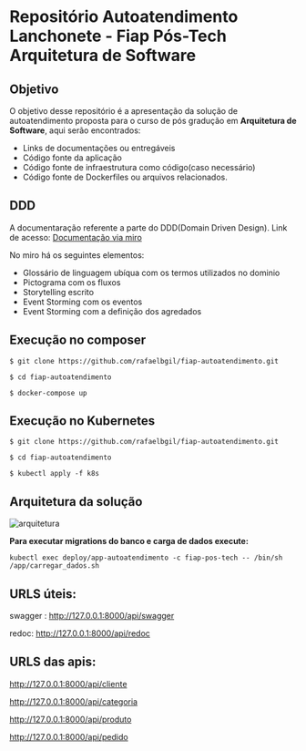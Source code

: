 # Repositório Autoatendimento Lanchonete - Fiap Pós-Tech Arquitetura de Software

## Objetivo
O objetivo desse repositório é a apresentação da solução de autoatendimento proposta para o curso de pós gradução em **Arquitetura de Software**, aqui serão encontrados:
- Links de documentações ou entregáveis
- Código fonte da aplicação
- Código fonte de infraestrutura como código(caso necessário)
- Código fonte de Dockerfiles ou arquivos relacionados.

## DDD
A documentaração referente a parte do DDD(Domain Driven Design).
Link de acesso: [Documentação via miro](https://miro.com/app/board/uXjVMnTeAN8=/?share_link_id=984815149799)

No miro há os seguintes elementos:
- Glossário de linguagem ubíqua com os termos utilizados no dominio
- Pictograma com os fluxos
- Storytelling escrito
- Event Storming com os eventos
- Event Storming com a definição dos agredados

## Execução no composer

``` $ git clone https://github.com/rafaelbgil/fiap-autoatendimento.git ```


``` $ cd fiap-autoatendimento ```


``` $ docker-compose up ```

## Execução no Kubernetes
``` $ git clone https://github.com/rafaelbgil/fiap-autoatendimento.git ```

``` $ cd fiap-autoatendimento ```

``` $ kubectl apply -f k8s ```

## Arquitetura da solução
![arquitetura](https://github.com/rafaelbgil/fiap-autoatendimento/assets/13522522/858798ca-af3a-455d-8ce1-9b69f38fe226)


**Para executar migrations do banco e carga de dados execute:**

``` kubectl exec deploy/app-autoatendimento -c fiap-pos-tech -- /bin/sh /app/carregar_dados.sh ```
## URLS úteis:
swagger : http://127.0.0.1:8000/api/swagger

redoc: http://127.0.0.1:8000/api/redoc

## URLS das apis:
http://127.0.0.1:8000/api/cliente 

http://127.0.0.1:8000/api/categoria

http://127.0.0.1:8000/api/produto

http://127.0.0.1:8000/api/pedido

